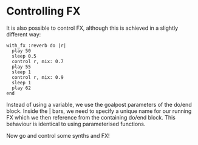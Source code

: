 # Controlling FX 

It is also possible to control FX, although this is achieved in a slightly different way: 

```
with_fx :reverb do |r|
  play 50
  sleep 0.5
  control r, mix: 0.7
  play 55
  sleep 1
  control r, mix: 0.9
  sleep 1
  play 62
end
```
 
Instead of using a variable, we use the goalpost parameters of the do/end block. Inside the | bars, we need to specify a unique name for our running FX which we then reference from the containing do/end block. This behaviour is identical to using parameterised functions. 

Now go and control some synths and FX! 
